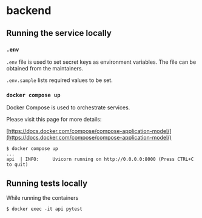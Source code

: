 # backend

## Running the service locally

### `.env`

`.env` file is used to set secret keys as environment variables. The file can be obtained from the maintainers.

`.env.sample` lists required values to be set.

### `docker compose up`

Docker Compose is used to orchestrate services.

Please visit this page for more details:

[https://docs.docker.com/compose/compose-application-model/](https://docs.docker.com/compose/compose-application-model/)

```
$ docker compose up
...
api  | INFO:     Uvicorn running on http://0.0.0.0:8000 (Press CTRL+C to quit)
```

## Running tests locally

While running the containers

```
$ docker exec -it api pytest
```
